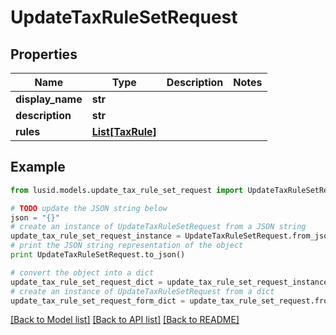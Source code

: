 # UpdateTaxRuleSetRequest


## Properties
Name | Type | Description | Notes
------------ | ------------- | ------------- | -------------
**display_name** | **str** |  | 
**description** | **str** |  | 
**rules** | [**List[TaxRule]**](TaxRule.md) |  | 

## Example

```python
from lusid.models.update_tax_rule_set_request import UpdateTaxRuleSetRequest

# TODO update the JSON string below
json = "{}"
# create an instance of UpdateTaxRuleSetRequest from a JSON string
update_tax_rule_set_request_instance = UpdateTaxRuleSetRequest.from_json(json)
# print the JSON string representation of the object
print UpdateTaxRuleSetRequest.to_json()

# convert the object into a dict
update_tax_rule_set_request_dict = update_tax_rule_set_request_instance.to_dict()
# create an instance of UpdateTaxRuleSetRequest from a dict
update_tax_rule_set_request_form_dict = update_tax_rule_set_request.from_dict(update_tax_rule_set_request_dict)
```
[[Back to Model list]](../README.md#documentation-for-models) [[Back to API list]](../README.md#documentation-for-api-endpoints) [[Back to README]](../README.md)


